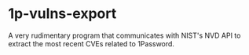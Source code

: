 # 1p-vulns-export
A very rudimentary program that communicates with NIST's NVD API to extract the most recent CVEs related to 1Password. 
